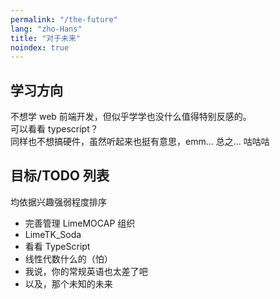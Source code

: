 ```yaml
---
permalink: "/the-future"
lang: "zho-Hans"
title: "对于未来"
noindex: true
---
```


## 学习方向

不想学 web 前端开发，但似乎学学也没什么值得特别反感的。\
可以看看 typescript？\
同样也不想搞硬件，虽然听起来也挺有意思，emm... 总之... 咕咕咕

## 目标/TODO 列表

均依据兴趣强弱程度排序

- 完善管理 LimeMOCAP 组织
- LimeTK_Soda
- 看看 TypeScript
- 线性代数什么的（怕）
- 我说，你的常规英语也太差了吧
- 以及，那个未知的未来
